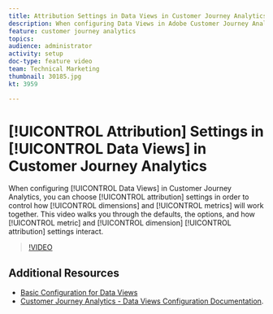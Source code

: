 ```yaml
---
title: Attribution Settings in Data Views in Customer Journey Analytics
description: When configuring Data Views in Adobe Customer Journey Analytics, you can choose attribution settings in order to control how dimensions and metrics will work together. This video walks you through the defaults, the options, and how metric and dimension attribution settings interact.
feature: customer journey analytics
topics: 
audience: administrator
activity: setup
doc-type: feature video
team: Technical Marketing
thumbnail: 30185.jpg
kt: 3959

---
```


# [!UICONTROL Attribution] Settings in [!UICONTROL Data Views] in Customer Journey Analytics

When configuring [!UICONTROL Data Views] in Customer Journey Analytics, you can choose [!UICONTROL attribution] settings in order to control how [!UICONTROL dimensions] and [!UICONTROL metrics] will work together. This video walks you through the defaults, the options, and how [!UICONTROL metric] and [!UICONTROL dimension] [!UICONTROL attribution] settings interact.

>[!VIDEO](https://video.tv.adobe.com/v/30185/?quality=12&enable10seconds=on&speedcontrol=on)

## Additional Resources

* [Basic Configuration for Data Views](basic-configuration-for-data-views.md)
* [Customer Journey Analytics - Data Views Configuration Documentation](https://docs.adobe.com/content/help/en/analytics-platform/using/cja-dataviews/configure-dataviews.html).
